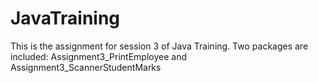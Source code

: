 # JavaTraining

This is the assignment for session 3 of Java Training. Two packages are included: Assignment3_PrintEmployee and
Assignment3_ScannerStudentMarks
